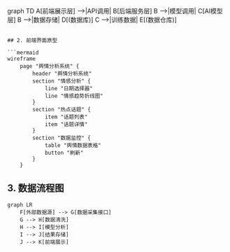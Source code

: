 graph TD
    A[前端展示层] -->|API调用| B[后端服务层]
    B -->|模型调用| C[AI模型层]
    B -->|数据存储| D[(数据库)]
    C -->|训练数据| E[(数据仓库)]
```

## 2. 前端界面原型

```mermaid
wireframe
    page "舆情分析系统" {
        header "舆情分析系统"
        section "情感分析" {
            line "日期选择器"
            line "情感趋势折线图"
        }
        section "热点话题" {
            item "话题列表"
            item "话题详情"
        }
        section "数据监控" {
            table "舆情数据表格"
            button "刷新"
        }
    }
```

## 3. 数据流程图

```mermaid
graph LR
    F[外部数据源] --> G[数据采集接口]
    G --> H[数据清洗]
    H --> I[模型分析]
    I --> J[结果存储]
    J --> K[前端展示]